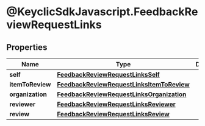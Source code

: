 # @KeyclicSdkJavascript.FeedbackReviewRequestLinks

## Properties
Name | Type | Description | Notes
------------ | ------------- | ------------- | -------------
**self** | [**FeedbackReviewRequestLinksSelf**](FeedbackReviewRequestLinksSelf.md) |  | [optional] 
**itemToReview** | [**FeedbackReviewRequestLinksItemToReview**](FeedbackReviewRequestLinksItemToReview.md) |  | [optional] 
**organization** | [**FeedbackReviewRequestLinksOrganization**](FeedbackReviewRequestLinksOrganization.md) |  | [optional] 
**reviewer** | [**FeedbackReviewRequestLinksReviewer**](FeedbackReviewRequestLinksReviewer.md) |  | [optional] 
**review** | [**FeedbackReviewRequestLinksReview**](FeedbackReviewRequestLinksReview.md) |  | [optional] 


